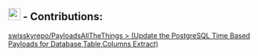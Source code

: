 ## <img src="https://cdn-icons-png.flaticon.com/512/25/25231.png" width=25> - Contributions:
[swisskyrepo/PayloadsAllTheThings > (Update the PostgreSQL Time Based Payloads for Database,Table,Columns Extract)](https://github.com/swisskyrepo/PayloadsAllTheThings/pull/537)

